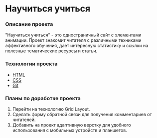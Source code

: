 # Научиться учиться

### Описание проекта
  "Научиться учиться" - это одностраничный сайт с элементами анимации. Проект знакомит читателя с различными техниками эффективного обучения, дает интересную статистику и ссылки на полезные тематические ресурсы и статьи.
  
### Технологии проекта
  * [HTML](https://html.spec.whatwg.org/multipage/)
  * [CSS](https://www.w3.org/Style/CSS/)
  * [Git](https://git-scm.com/)

### Планы по доработке проекта
  1. Перейти на технологию Grid Layout.
  2. Сделать форму обратной связи для получения комментариев от читателей.
  3. Добавить на проект адаптивную верстку для удобного использования с мобильных устройств и планшетов.
